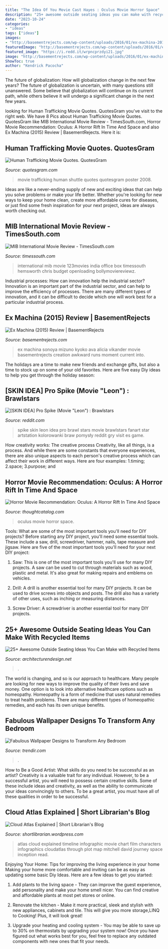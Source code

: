 ```yaml
---
title: "The Idea Of You Movie Cast Hayes : Oculus Movie Horror Space"
description: "25+ awesome outside seating ideas you can make with recycled items"
date: "2023-10-24"
categories:
- "ideas"
tags: ["ideas"]
images:
- "http://basementrejects.com/wp-content/uploads/2016/01/ex-machina-2015-movie-review-ava-kyoko-plot-alicia-vikander-sonoya-mizuno.jpg"
featuredImage: "http://basementrejects.com/wp-content/uploads/2016/01/ex-machina-2015-movie-review-ava-kyoko-plot-alicia-vikander-sonoya-mizuno.jpg"
featured_image: "https://i.redd.it/wrpncprzdyi21.jpg"
image: "http://basementrejects.com/wp-content/uploads/2016/01/ex-machina-2015-movie-review-ava-kyoko-plot-alicia-vikander-sonoya-mizuno.jpg"
ShowToc: true
author: "Kendrick Pacocha"
---
```



The future of globalization: How will globalization change in the next few years?
The future of globalization is uncertain, with many questions still unanswered. Some believe that globalization will continue on its current path, while others believe it will undergo a significant change in the next few years.

	

		
looking for Human Trafficking Movie Quotes. QuotesGram you've visit to the right web. We have 8 Pics about Human Trafficking Movie Quotes. QuotesGram like MIB International Movie Review - TimesSouth.com, Horror Movie Recommendation: Oculus: A Horror Rift In Time And Space and also Ex Machina (2015) Review | BasementRejects. Here it is:
		
    
## Human Trafficking Movie Quotes. QuotesGram

<img loading=lazy src="https://cdn.quotesgram.com/img/16/75/744596733-shuttle-movie-poster-2008-1020457219.jpg" onerror="this.onerror=null;this.src='https://tse2.mm.bing.net/th?id=OIP.SdbL4LwPsJOmxPVu3VOr1AHaK6&amp;pid=15.1';" alt="Human Trafficking Movie Quotes. QuotesGram">

_Source: quotesgram.com_

>movie trafficking human shuttle quotes quotesgram poster 2008. 

	

Ideas are like a never-ending supply of new and exciting ideas that can help you solve problems or make your life better. Whether you're looking for new ways to keep your home clean, create more affordable cures for diseases, or just find some fresh inspiration for your next project, ideas are always worth checking out.

    
## MIB International Movie Review - TimesSouth.com

<img loading=lazy src="https://www.timessouth.com/wp-content/uploads/2019/06/MIB-international-review.jpg" onerror="this.onerror=null;this.src='https://tse4.mm.bing.net/th?id=OIP.nxgwWZGDoWfk54HYusxE1QHaEG&amp;pid=15.1';" alt="MIB International Movie Review - TimesSouth.com">

_Source: timessouth.com_

>international mib movie 123movies india office box timessouth hemsworth chris budget openloading bollymoviereviewz. 

	

Industrial processes: How can innovation help the industrial sector?
Innovation is an important part of the industrial sector, and can help to improve the efficiency of processes. There are many different types of innovation, and it can be difficult to decide which one will work best for a particular industrial process.

    
## Ex Machina (2015) Review | BasementRejects

<img loading=lazy src="http://basementrejects.com/wp-content/uploads/2016/01/ex-machina-2015-movie-review-ava-kyoko-plot-alicia-vikander-sonoya-mizuno.jpg" onerror="this.onerror=null;this.src='https://tse3.mm.bing.net/th?id=OIP.78ZToXYeuoReAMxFzQr1SgHaDx&amp;pid=15.1';" alt="Ex Machina (2015) Review | BasementRejects">

_Source: basementrejects.com_

>ex machina sonoya mizuno kyoko ava alicia vikander movie basementrejects creation awkward runs moment current into. 

	

The holidays are a time to make new friends and exchange gifts, but also a time to stock up on some of your old favorites. Here are five easy Diy ideas to help you get through the holiday season: 

    
## [SKIN IDEA] Pro Spike (Movie &quot;Leon&quot;) : Brawlstars

<img loading=lazy src="https://i.redd.it/wrpncprzdyi21.jpg" onerror="this.onerror=null;this.src='https://tse3.mm.bing.net/th?id=OIP.DiV8wPMU7zCaVjLU9ZbrQwHaHZ&amp;pid=15.1';" alt="[SKIN IDEA] Pro Spike (Movie &quot;Leon&quot;) : Brawlstars">

_Source: reddit.com_

>spike skin leon idea pro brawl stars movie brawlstars fanart star artstation kolorowanki braw pomysły reddit gry visit es game. 

	

How creativity works: The creative process
Creativity, like all things, is a process. And while there are some constants that everyone experiences, there are also unique aspects to each person's creative process which can affect their work in different ways. Here are four examples: 1.timing; 2.space; 3.purpose; and 
    
## Horror Movie Recommendation: Oculus: A Horror Rift In Time And Space

<img loading=lazy src="https://thoughtcatalog.com/wp-content/uploads/2014/09/oculus-2014-movie-hd-wallpaper.jpg?resize=1024,576&amp;quality=95&amp;strip=all&amp;crop=1" onerror="this.onerror=null;this.src='https://tse2.mm.bing.net/th?id=OIP.JuivfYvI3xTFznTi9VjGTAHaEK&amp;pid=15.1';" alt="Horror Movie Recommendation: Oculus: A Horror Rift In Time And Space">

_Source: thoughtcatalog.com_

>oculus movie horror space. 

	

Tools: What are some of the most important tools you'll need for DIY projects?
Before starting any DIY project, you'll need some essential tools. These include a saw, drill, screwdriver, hammer, nails, tape measure and jigsaw. Here are five of the most important tools you'll need for your next DIY project: 
1) Saw: This is one of the most important tools you'll use for many DIY projects. A saw can be used to cut through materials such as wood, plastic and metal. It's also great for making repairs and emblems on vehicles. 

2) Drill: A drill is another essential tool for many DIY projects. It can be used to drive screws into objects and posts. The drill also has a variety of other uses, such as inching or measuring distances. 

3) Screw Driver: A screwdriver is another essential tool for many DIY projects.

    
## 25+ Awesome Outside Seating Ideas You Can Make With Recycled Items

<img loading=lazy src="https://cdn.architecturendesign.net/wp-content/uploads/2015/06/AD-DIY-Outdoor-Seating-Ideas-5.jpg" onerror="this.onerror=null;this.src='https://tse4.mm.bing.net/th?id=OIP.Mpm_Ad9ReCjFaRQHamHbIQHaLF&amp;pid=15.1';" alt="25+ Awesome Outside Seating Ideas You Can Make with Recycled Items">

_Source: architecturendesign.net_

>. 

	

The world is changing, and so is our approach to healthcare. Many people are looking for new ways to improve the quality of their lives and save money. One option is to look into alternative healthcare options such as homeopathy. Homeopathy is a form of medicine that uses natural remedies to treat health problems. There are many different types of homeopathic remedies, and each has its own unique benefits.

    
## Fabulous Wallpaper Designs To Transform Any Bedroom

<img loading=lazy src="https://cdn.trendir.com/wp-content/uploads/2016/10/Shabby-chic-French-bedroom-wallpaper-900x564.jpg" onerror="this.onerror=null;this.src='https://tse4.mm.bing.net/th?id=OIP.GtNw5XE7WxAYFLT842Eu7QHaEp&amp;pid=15.1';" alt="Fabulous Wallpaper Designs to Transform Any Bedroom">

_Source: trendir.com_

>. 

	

How to Be a Good Artist: What skills do you need to be successful as an artist?
Creativity is a valuable trait for any individual. However, to be a successful artist, you will need to possess certain creative skills. Some of these include ideas and creativity, as well as the ability to communicate your ideas convincingly to others. To be a great artist, you must have all of these qualities in order to be successful.

    
## Cloud Atlas Explained | Short Librarian&#039;s Blog

<img loading=lazy src="http://www.scene-stealers.com/wp-content/uploads/2012/11/cloud-atlas-infographic.png" onerror="this.onerror=null;this.src='https://tse4.mm.bing.net/th?id=OIP.9NbxgXZby0cilbtvU6x1ugHaLH&amp;pid=15.1';" alt="Cloud Atlas Explained | Short Librarian&#039;s Blog">

_Source: shortlibrarian.wordpress.com_

>atlas cloud explained timeline infographic movie chart film characters infographics cloudatlas through plot map mitchell david journey space inception read. 

	

Enjoying Your Home: Tips for improving the living experience in your home
Making your home more comfortable and inviting can be as easy as updating some basic Diy Ideas. Here are a few ideas to get you started:
1. Add plants to the living space - They can improve the guest experience, add personality and make your home smell nicer. You can find creative and affordable plants at most pet stores or online.

2. Renovate the kitchen - Make it more practical, sleek and stylish with new appliances, cabinets and tile. This will give you more storage,LINQ to Cooking! Plus, it will look great!

3. Upgrade your heating and cooling system - You may be able to save up to 30% on thermostats by upgrading your system now! Once you have figured out what works best for you, feel free to replace any outdated components with new ones that fit your needs.

